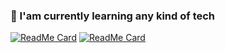 ### 🌱 I'am currently learning any kind of tech
<!--
[![Top Langs](https://github-readme-stats.vercel.app/api/top-langs/?username=drapaiton&layout=compact)](https://github.com/drapaiton)
-->
<!--
- 🔭 I’m currently working on ...
- 🌱 I’m currently learning ...
- 👯 I’m looking to collaborate on ...
- 🤔 I’m looking for help with ...
- 💬 Ask me about ...
- 📫 How to reach me: ...
- 😄 Pronouns: ...
- ⚡ Fun fact: ...
-->

[![ReadMe Card](https://github-readme-stats.vercel.app/api/pin/?username=drapaiton&repo=Exam-DS-A)](https://github.com/drapaiton/Exam-DS-A)
[![ReadMe Card](https://github-readme-stats.vercel.app/api/pin/?username=drapaiton&repo=MicroProyecto)](https://github.com/drapaiton/MicroProyecto)
